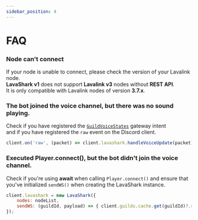 ```yaml
---
sidebar_position: 4
---
```


# FAQ

### Node can't connect
If your node is unable to connect, please check the version of your Lavalink node.  
**LavaShark v1** does not support **Lavalink v3** nodes without **REST API**.  
It is only compatible with Lavalink nodes of version **3.7.x**.  


### The bot joined the voice channel, but there was no sound playing.
Check if you have registered the [`GuildVoiceStates`](https://discord-api-types.dev/api/discord-api-types-v10/enum/GatewayIntentBits) gateway intent  
and if you have registered the `raw` event on the Discord client.

```js
client.on('raw', (packet) => client.lavashark.handleVoiceUpdate(packet));
```


### Executed Player.connect(), but the bot didn't join the voice channel.
Check if you're using **await** when calling `Player.connect()` and ensure that you've initialized `sendWS()` when creating the LavaShark instance.  

```js
client.lavashark = new LavaShark({
    nodes: nodeList,
    sendWS: (guildId, payload) => { client.guilds.cache.get(guildId)?.shard.send(payload); }
});
```